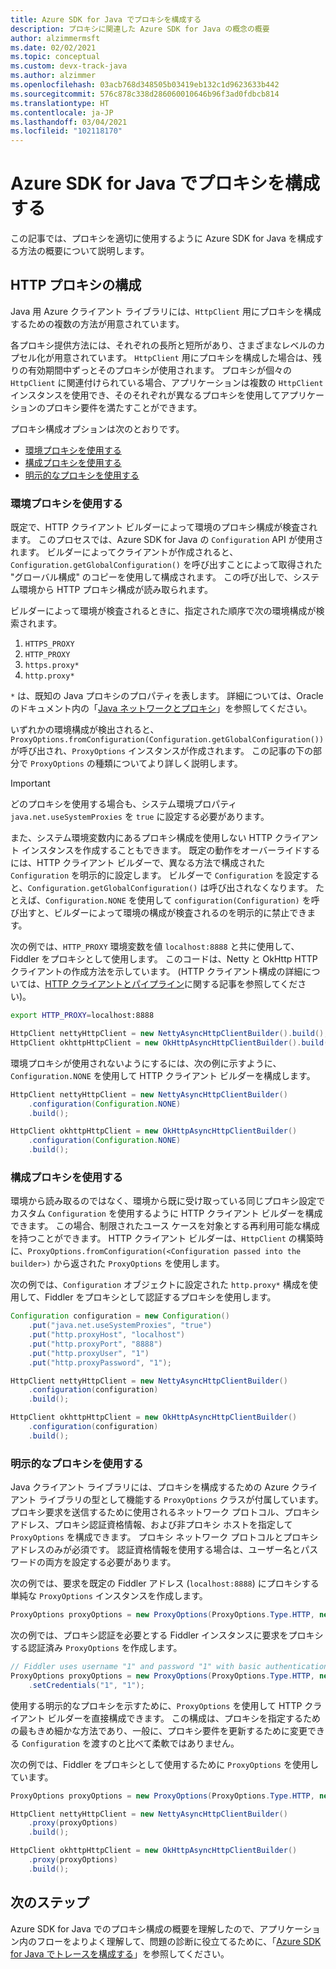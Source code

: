 ```yaml
---
title: Azure SDK for Java でプロキシを構成する
description: プロキシに関連した Azure SDK for Java の概念の概要
author: alzimmermsft
ms.date: 02/02/2021
ms.topic: conceptual
ms.custom: devx-track-java
ms.author: alzimmer
ms.openlocfilehash: 03acb768d348505b03419eb132c1d9623633b442
ms.sourcegitcommit: 576c878c338d286060010646b96f3ad0fdbcb814
ms.translationtype: HT
ms.contentlocale: ja-JP
ms.lasthandoff: 03/04/2021
ms.locfileid: "102118170"
---
```

# <a name="configure-proxies-in-the-azure-sdk-for-java"></a>Azure SDK for Java でプロキシを構成する

この記事では、プロキシを適切に使用するように Azure SDK for Java を構成する方法の概要について説明します。

## <a name="http-proxy-configuration"></a>HTTP プロキシの構成

Java 用 Azure クライアント ライブラリには、`HttpClient` 用にプロキシを構成するための複数の方法が用意されています。

各プロキシ提供方法には、それぞれの長所と短所があり、さまざまなレベルのカプセル化が用意されています。 `HttpClient` 用にプロキシを構成した場合は、残りの有効期間中ずっとそのプロキシが使用されます。 プロキシが個々の `HttpClient` に関連付けられている場合、アプリケーションは複数の `HttpClient` インスタンスを使用でき、そのそれぞれが異なるプロキシを使用してアプリケーションのプロキシ要件を満たすことができます。

プロキシ構成オプションは次のとおりです。

* [環境プロキシを使用する](#use-an-environment-proxy)
* [構成プロキシを使用する](#use-a-configuration-proxy)
* [明示的なプロキシを使用する](#use-an-explicit-proxy)

### <a name="use-an-environment-proxy"></a>環境プロキシを使用する

既定で、HTTP クライアント ビルダーによって環境のプロキシ構成が検査されます。 このプロセスでは、Azure SDK for Java の `Configuration` API が使用されます。 ビルダーによってクライアントが作成されると、`Configuration.getGlobalConfiguration()` を呼び出すことによって取得された "グローバル構成" のコピーを使用して構成されます。 この呼び出しで、システム環境から HTTP プロキシ構成が読み取られます。

ビルダーによって環境が検査されるときに、指定された順序で次の環境構成が検索されます。

1. `HTTPS_PROXY`
2. `HTTP_PROXY`
3. `https.proxy*`
4. `http.proxy*`

`*` は、既知の Java プロキシのプロパティを表します。 詳細については、Oracle のドキュメント内の「[Java ネットワークとプロキシ](https://docs.oracle.com/javase/8/docs/technotes/guides/net/proxies.html)」を参照してください。

いずれかの環境構成が検出されると、`ProxyOptions.fromConfiguration(Configuration.getGlobalConfiguration())` が呼び出され、`ProxyOptions` インスタンスが作成されます。 この記事の下の部分で `ProxyOptions` の種類についてより詳しく説明します。

> [!Important]
> どのプロキシを使用する場合も、システム環境プロパティ `java.net.useSystemProxies` を `true` に設定する必要があります。

また、システム環境変数内にあるプロキシ構成を使用しない HTTP クライアント インスタンスを作成することもできます。 既定の動作をオーバーライドするには、HTTP クライアント ビルダーで、異なる方法で構成された `Configuration` を明示的に設定します。 ビルダーで `Configuration` を設定すると、`Configuration.getGlobalConfiguration()` は呼び出されなくなります。 たとえば、`Configuration.NONE` を使用して `configuration(Configuration)` を呼び出すと、ビルダーによって環境の構成が検査されるのを明示的に禁止できます。

次の例では、`HTTP_PROXY` 環境変数を値 `localhost:8888` と共に使用して、Fiddler をプロキシとして使用します。 このコードは、Netty と OkHttp HTTP クライアントの作成方法を示しています。 (HTTP クライアント構成の詳細については、[HTTP クライアントとパイプライン](http-client-pipeline.md)に関する記事を参照してください)。

```bash
export HTTP_PROXY=localhost:8888
```

```java
HttpClient nettyHttpClient = new NettyAsyncHttpClientBuilder().build();
HttpClient okhttpHttpClient = new OkHttpAsyncHttpClientBuilder().build();
```

環境プロキシが使用されないようにするには、次の例に示すように、`Configuration.NONE` を使用して HTTP クライアント ビルダーを構成します。

```java
HttpClient nettyHttpClient = new NettyAsyncHttpClientBuilder()
    .configuration(Configuration.NONE)
    .build();

HttpClient okhttpHttpClient = new OkHttpAsyncHttpClientBuilder()
    .configuration(Configuration.NONE)
    .build();
```

### <a name="use-a-configuration-proxy"></a>構成プロキシを使用する

環境から読み取るのではなく、環境から既に受け取っている同じプロキシ設定でカスタム `Configuration` を使用するように HTTP クライアント ビルダーを構成できます。 この場合、制限されたユース ケースを対象とする再利用可能な構成を持つことができます。 HTTP クライアント ビルダーは、`HttpClient` の構築時に、`ProxyOptions.fromConfiguration(<Configuration passed into the builder>)` から返された `ProxyOptions` を使用します。

次の例では、`Configuration` オブジェクトに設定された `http.proxy*` 構成を使用して、Fiddler をプロキシとして認証するプロキシを使用します。

```java
Configuration configuration = new Configuration()
    .put("java.net.useSystemProxies", "true")
    .put("http.proxyHost", "localhost")
    .put("http.proxyPort", "8888")
    .put("http.proxyUser", "1")
    .put("http.proxyPassword", "1");

HttpClient nettyHttpClient = new NettyAsyncHttpClientBuilder()
    .configuration(configuration)
    .build();

HttpClient okhttpHttpClient = new OkHttpAsyncHttpClientBuilder()
    .configuration(configuration)
    .build();
```

### <a name="use-an-explicit-proxy"></a>明示的なプロキシを使用する

Java クライアント ライブラリには、プロキシを構成するための Azure クライアント ライブラリの型として機能する `ProxyOptions` クラスが付属しています。 プロキシ要求を送信するために使用されるネットワーク プロトコル、プロキシ アドレス、プロキシ認証資格情報、および非プロキシ ホストを指定して `ProxyOptions` を構成できます。 プロキシ ネットワーク プロトコルとプロキシ アドレスのみが必須です。 認証資格情報を使用する場合は、ユーザー名とパスワードの両方を設定する必要があります。

次の例では、要求を既定の Fiddler アドレス (`localhost:8888`) にプロキシする単純な `ProxyOptions` インスタンスを作成します。

```java
ProxyOptions proxyOptions = new ProxyOptions(ProxyOptions.Type.HTTP, new InetSocketAddress("localhost", 8888));
```

次の例では、プロキシ認証を必要とする Fiddler インスタンスに要求をプロキシする認証済み `ProxyOptions` を作成します。

```java
// Fiddler uses username "1" and password "1" with basic authentication as its proxy authentication requirement.
ProxyOptions proxyOptions = new ProxyOptions(ProxyOptions.Type.HTTP, new InetSocketAddress("localhost", 8888))
    .setCredentials("1", "1");
```

使用する明示的なプロキシを示すために、`ProxyOptions` を使用して HTTP クライアント ビルダーを直接構成できます。 この構成は、プロキシを指定するための最もきめ細かな方法であり、一般に、プロキシ要件を更新するために変更できる `Configuration` を渡すのと比べて柔軟ではありません。

次の例では、Fiddler をプロキシとして使用するために `ProxyOptions` を使用しています。

```java
ProxyOptions proxyOptions = new ProxyOptions(ProxyOptions.Type.HTTP, new InetSocketAddress("localhost", 8888));

HttpClient nettyHttpClient = new NettyAsyncHttpClientBuilder()
    .proxy(proxyOptions)
    .build();

HttpClient okhttpHttpClient = new OkHttpAsyncHttpClientBuilder()
    .proxy(proxyOptions)
    .build();
```

## <a name="next-steps"></a>次のステップ

Azure SDK for Java でのプロキシ構成の概要を理解したので、アプリケーション内のフローをよりよく理解して、問題の診断に役立てるために、「[Azure SDK for Java でトレースを構成する](tracing.md)」を参照してください。
